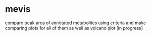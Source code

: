 # mevis
compare peak area of annotated metabolites using criteria and make comparing plots for all of them as well as volcano plot [in progress] 
